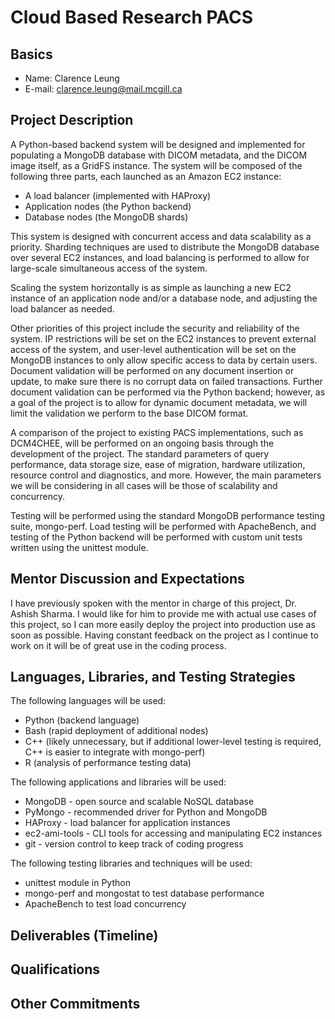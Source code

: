 Cloud Based Research PACS
=========================

Basics
------

  - Name: Clarence Leung
  - E-mail: clarence.leung@mail.mcgill.ca

Project Description
-------------------

A Python-based backend system will be designed and implemented for populating a MongoDB database with DICOM metadata, and the DICOM image itself, as a GridFS instance.  The system will be composed of the following three parts, each launched as an Amazon EC2 instance:

  - A load balancer (implemented with HAProxy)
  - Application nodes (the Python backend)
  - Database nodes (the MongoDB shards)

This system is designed with concurrent access and data scalability as a priority.  Sharding techniques are used to distribute the MongoDB database over several EC2 instances, and load balancing is performed to allow for large-scale simultaneous access of the system.  

Scaling the system horizontally is as simple as launching a new EC2 instance of an application node and/or a database node, and adjusting the load balancer as needed.  

Other priorities of this project include the security and reliability of the system.  IP restrictions will be set on the EC2 instances to prevent external access of the system, and user-level authentication will be set on the MongoDB instances to only allow specific access to data by certain users.  Document validation will be performed on any document insertion or update, to make sure there is no corrupt data on failed transactions.  Further document validation can be performed via the Python backend; however, as a goal of the project is to allow for dynamic document metadata, we will limit the validation we perform to the base DICOM format.

A comparison of the project to existing PACS implementations, such as DCM4CHEE, will be performed on an ongoing basis through the development of the project. The standard parameters of query performance, data storage size, ease of migration, hardware utilization, resource control and diagnostics, and more.  However, the main parameters we will be considering in all cases will be those of scalability and concurrency.

Testing will be performed using the standard MongoDB performance testing suite, mongo-perf.  Load testing will be performed with ApacheBench, and testing of the Python backend will be performed with custom unit tests written using the unittest module.

Mentor Discussion and Expectations
----------------------------------

I have previously spoken with the mentor in charge of this project, Dr. Ashish Sharma.  I would like for him to provide me with actual use cases of this project, so I can more easily deploy the project into production use as soon as possible.  Having constant feedback on the project as I continue to work on it will be of great use in the coding process. 

Languages, Libraries, and Testing Strategies
--------------------------------------------

The following languages will be used:

  - Python (backend language)
  - Bash (rapid deployment of additional nodes)
  - C++ (likely unnecessary, but if additional lower-level testing is required, C++ is easier to integrate with mongo-perf)
  - R (analysis of performance testing data)

The following applications and libraries will be used:

  - MongoDB - open source and scalable NoSQL database
  - PyMongo - recommended driver for Python and MongoDB
  - HAProxy - load balancer for application instances
  - ec2-ami-tools - CLI tools for accessing and manipulating EC2 instances 
  - git - version control to keep track of coding progress

The following testing libraries and techniques will be used:

  - unittest module in Python
  - mongo-perf and mongostat to test database performance
  - ApacheBench to test load concurrency

Deliverables (Timeline)
-----------------------

Qualifications
--------------

Other Commitments
-----------------
